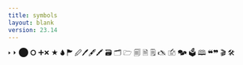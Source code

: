 ```yaml
---
title: symbols
layout: blank
version: 23.14
---
```


🢒 ⏵
⬤
🞅
🞦🞭
★
🌢
🏲
🖉🖊🖋🖍
🗃
🗂
🗁
🗐
🗎
🗒
🖎
🖆
🗫
🗳
🕮
❝❞
🎬
🛠
